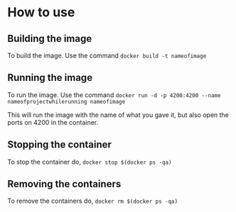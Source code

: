 # How to use

## Building the image

To build the image. Use the command `docker build -t nameofimage`

## Running the image

To run the image. Use the command `docker run -d -p 4200:4200 --name nameofprojectwhilerunning nameofimage`

This will run the image with the name of what you gave it, but also open the ports on 4200 in the container.

## Stopping the container

To stop the container do, `docker stop $(docker ps -qa)`

## Removing the containers

To remove the containers do, `docker rm $(docker ps -qa)`
